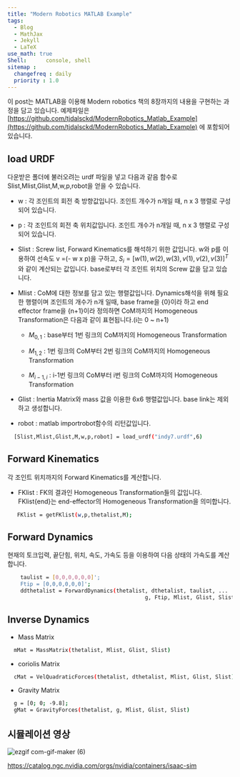 ```yaml
---
title: "Modern Robotics MATLAB Example"
tags:
  - Blog
  - MathJax
  - Jekyll
  - LaTeX
use_math: true
Shell:      console, shell
sitemap :
  changefreq : daily
  priority : 1.0
---
```


이 post는 MATLAB을 이용해 Modern robotics 책의 8장까지의 내용을 구현하는 과정을 담고 있습니다.
예제파일은   [https://github.com/tjdalsckd/ModernRobotics_Matlab_Example](https://github.com/tjdalsckd/ModernRobotics_Matlab_Example) 에 포함되어 있습니다.

## load URDF
다운받은 폴더에 불러오려는 urdf 파일을 넣고 다음과 같음 함수로 Slist,Mlist,Glist,M,w,p,robot을 얻을 수 있습니다.


- w : 각 조인트의 회전 축 방향값입니다. 조인트 개수가 n개일 때, n x 3 행렬로 구성되어 있습니다.
- p : 각 조인트의 회전 축 위치값입니다. 조인트 개수가 n개일 때, n x 3 행렬로 구성되어 있습니다.

- Slist : Screw list, Forward Kinematics를 해석하기 위한 값입니다. w와 p를 이용하여 선속도 v =(- w x p)을 구하고, $S_i=[w(1), w(2), w(3), v(1), v(2), v(3)]^{T}$ 와 같이 계산되는 값입니다. base로부터 각 조인트 위치의 Screw 값을 담고 있습니다.

- Mlist : CoM에 대한 정보를 담고 있는 행렬값입니다. Dynamics해석을 위해 필요한 행렬이며 조인트의 개수가 n개 일때, base frame을 {0}이라 하고 end effector frame을 {n+1}이라 정의하면 CoM까지의 Homogeneous Transformation은 다음과 같이 표현됩니다.(i는 0 ~ n+1)

    - $M_{0,1}$ : base부터 1번 링크의 CoM까지의 Homogeneous Transformation 

    - $M_{1,2}$ : 1번 링크의 CoM부터  2번 링크의 CoM까지의 Homogeneous Transformation 

    - $M_{i-1,i}$ : i-1번 링크의 CoM부터  i번 링크의 CoM까지의 Homogeneous Transformation 

- Glist : Inertia Matrix와 mass 값을 이용한 6x6 행렬값입니다. base link는 제외하고 생성합니다.

- robot : matlab importrobot함수의 리턴값입니다.


```bash
  [Slist,Mlist,Glist,M,w,p,robot] = load_urdf("indy7.urdf",6)
```

## Forward Kinematics
각 조인트 위치까지의 Forward Kinematics를 계산합니다.
- FKlist : FK의 결과인 Homogeneous Transformation들의 값입니다. FKlist{end}는 end-effector의 Homogeneous Transformation을 의미합니다.

```bash
   FKlist = getFKlist(w,p,thetalist,M);
```

## Forward Dynamics
현재의 토크입력, 끝단힘, 위치, 속도, 가속도 등을 이용하여 다음 상태의 가속도를 계산합니다.
```bash
    taulist = [0,0,0,0,0,0]';
    Ftip = [0,0,0,0,0,0]';
    ddthetalist = ForwardDynamics(thetalist, dthetalist, taulist, ...
                                           g, Ftip, Mlist, Glist, Slist);
```
## Inverse Dynamics 
- Mass Matrix
```bash
  mMat = MassMatrix(thetalist, Mlist, Glist, Slist)
```
- coriolis Matrix
```bash
  cMat = VelQuadraticForces(thetalist, dthetalist, Mlist, Glist, Slist)
```

- Gravity Matrix
```bash
  g = [0; 0; -9.8];
  gMat = GravityForces(thetalist, g, Mlist, Glist, Slist)
```

## 시뮬레이션 영상
![ezgif com-gif-maker (6)](https://user-images.githubusercontent.com/53217819/158019802-aa66b9f2-74de-4e49-9967-e2c0d886cf86.gif)


https://catalog.ngc.nvidia.com/orgs/nvidia/containers/isaac-sim

